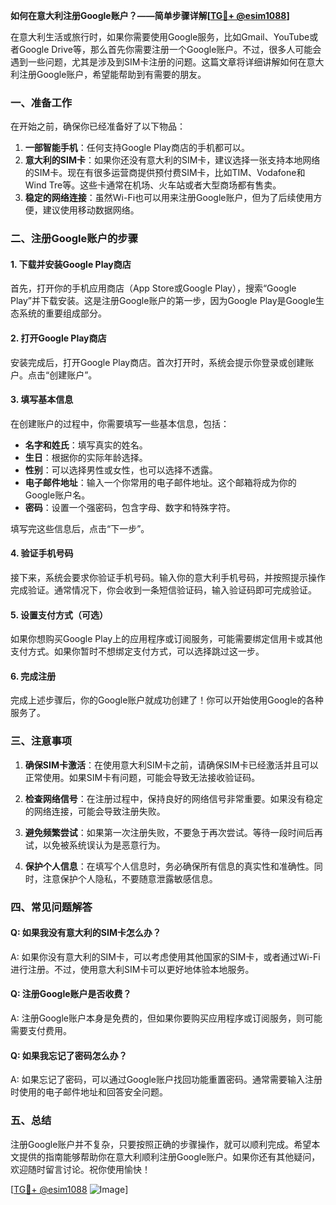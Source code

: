 **如何在意大利注册Google账户？——简单步骤详解[[TG💪+ @esim1088](https://t.me/s/esim1088)]**

在意大利生活或旅行时，如果你需要使用Google服务，比如Gmail、YouTube或者Google Drive等，那么首先你需要注册一个Google账户。不过，很多人可能会遇到一些问题，尤其是涉及到SIM卡注册的问题。这篇文章将详细讲解如何在意大利注册Google账户，希望能帮助到有需要的朋友。

### 一、准备工作

在开始之前，确保你已经准备好了以下物品：

1. **一部智能手机**：任何支持Google Play商店的手机都可以。
2. **意大利的SIM卡**：如果你还没有意大利的SIM卡，建议选择一张支持本地网络的SIM卡。现在有很多运营商提供预付费SIM卡，比如TIM、Vodafone和Wind Tre等。这些卡通常在机场、火车站或者大型商场都有售卖。
3. **稳定的网络连接**：虽然Wi-Fi也可以用来注册Google账户，但为了后续使用方便，建议使用移动数据网络。

### 二、注册Google账户的步骤

#### 1. 下载并安装Google Play商店

首先，打开你的手机应用商店（App Store或Google Play），搜索“Google Play”并下载安装。这是注册Google账户的第一步，因为Google Play是Google生态系统的重要组成部分。

#### 2. 打开Google Play商店

安装完成后，打开Google Play商店。首次打开时，系统会提示你登录或创建账户。点击“创建账户”。

#### 3. 填写基本信息

在创建账户的过程中，你需要填写一些基本信息，包括：

- **名字和姓氏**：填写真实的姓名。
- **生日**：根据你的实际年龄选择。
- **性别**：可以选择男性或女性，也可以选择不透露。
- **电子邮件地址**：输入一个你常用的电子邮件地址。这个邮箱将成为你的Google账户名。
- **密码**：设置一个强密码，包含字母、数字和特殊字符。

填写完这些信息后，点击“下一步”。

#### 4. 验证手机号码

接下来，系统会要求你验证手机号码。输入你的意大利手机号码，并按照提示操作完成验证。通常情况下，你会收到一条短信验证码，输入验证码即可完成验证。

#### 5. 设置支付方式（可选）

如果你想购买Google Play上的应用程序或订阅服务，可能需要绑定信用卡或其他支付方式。如果你暂时不想绑定支付方式，可以选择跳过这一步。

#### 6. 完成注册

完成上述步骤后，你的Google账户就成功创建了！你可以开始使用Google的各种服务了。

### 三、注意事项

1. **确保SIM卡激活**：在使用意大利SIM卡之前，请确保SIM卡已经激活并且可以正常使用。如果SIM卡有问题，可能会导致无法接收验证码。
   
2. **检查网络信号**：在注册过程中，保持良好的网络信号非常重要。如果没有稳定的网络连接，可能会导致注册失败。

3. **避免频繁尝试**：如果第一次注册失败，不要急于再次尝试。等待一段时间后再试，以免被系统误认为是恶意行为。

4. **保护个人信息**：在填写个人信息时，务必确保所有信息的真实性和准确性。同时，注意保护个人隐私，不要随意泄露敏感信息。

### 四、常见问题解答

#### Q: 如果我没有意大利的SIM卡怎么办？

A: 如果你没有意大利的SIM卡，可以考虑使用其他国家的SIM卡，或者通过Wi-Fi进行注册。不过，使用意大利SIM卡可以更好地体验本地服务。

#### Q: 注册Google账户是否收费？

A: 注册Google账户本身是免费的，但如果你要购买应用程序或订阅服务，则可能需要支付费用。

#### Q: 如果我忘记了密码怎么办？

A: 如果忘记了密码，可以通过Google账户找回功能重置密码。通常需要输入注册时使用的电子邮件地址和回答安全问题。

### 五、总结

注册Google账户并不复杂，只要按照正确的步骤操作，就可以顺利完成。希望本文提供的指南能够帮助你在意大利顺利注册Google账户。如果你还有其他疑问，欢迎随时留言讨论。祝你使用愉快！

[[TG💪+ @esim1088](https://t.me/s/esim1088) ![Image](https://i.postimg.cc/4NQfJmqS/Snipaste-2025-05-13-00-14-12.png)]